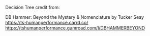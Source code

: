 Decision Tree credit from:

DB Hammer: Beyond the Mystery & Nomenclature by Tucker Seay
https://ts-humanperformance.carrd.co/
https://tshumanperformance.gumroad.com/l/DBHAMMERBEYOND